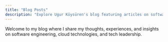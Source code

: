 ```yaml
---
title: "Blog Posts"
description: "Explore Ugur Köysüren's blog featuring articles on software engineering, cloud architecture, AI integration, and technology leadership. Practical insights and experiences shared."
---
```


Welcome to my blog where I share my thoughts, experiences, and insights on software engineering, cloud technologies, and tech leadership. 